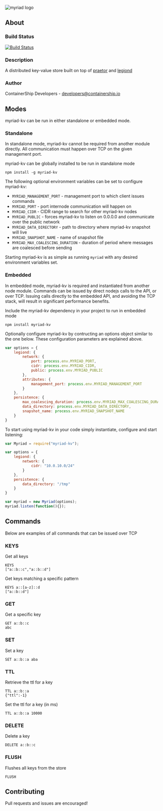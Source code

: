 ![myriad logo](http://content.containership.io/hubfs/myriad-horizontal.svg)

## About

### Build Status
[![Build Status](https://drone.containership.io/api/badges/containership/myriad-kv/status.svg)](https://drone.containership.io/containership/myriad-kv)

### Description
A distributed key-value store built on top of [praetor](https://github.com/containership/praetor) and [legiond](https://github.com/containership/legiond)

### Author
ContainerShip Developers - developers@containership.io

## Modes
myriad-kv can be run in either standalone or embedded mode.

### Standalone
In standalone mode, myriad-kv cannot be required from another module directly. All communication must happen over TCP on the given management port.

myriad-kv can be globally installed to be run in standalone mode
```
npm install -g myriad-kv
```

The following optional environment variables can be set to configure myriad-kv:

* `MYRIAD_MANAGEMENT_PORT` - management port to which client issues commands
* `MYRIAD_PORT` - port internode communication will happen on
* `MYRIAD_CIDR` - CIDR range to search for other myriad-kv nodes
* `MYRIAD_PUBLIC` - forces myriad-kv to listen on 0.0.0.0 and communicate over the public network
* `MYRIAD_DATA_DIRECTORY` - path to directory where myriad-kv snapshot will live
* `MYRIAD_SNAPSHOT_NAME` - name of snapshot file
* `MYRIAD_MAX_COALESCING_DURATION` - duration of period where messages are coalesced before sending

Starting myriad-kv is as simple as running `myriad` with any desired environment variables set.

### Embedded
In embedded mode, myriad-kv is required and instantiated from another node module. Commands can be issued by direct nodejs calls to the API, or over TCP. Issuing calls directly to the embedded API, and avoiding the TCP stack, will result in significant performance benefits.

Include the myriad-kv dependency in your project to run in embedded mode

```
npm install myriad-kv
```

Optionally configure myriad-kv by contructing an options object similar to the one below. These configuration parameters are explained above.

```javascript
var options = {
    legiond: {
        network: {
            port: process.env.MYRIAD_PORT,
            cidr: process.env.MYRIAD_CIDR,
            public: process.env.MYRIAD_PUBLIC
        },
        attributes: {
            management_port: process.env.MYRIAD_MANAGEMENT_PORT
        }
    },
    persistence: {
        max_coalescing_duration: process.env.MYRIAD_MAX_COALESCING_DURATION,
        data_directory: process.env.MYRIAD_DATA_DIRECTORY,
        snapshot_name: process.env.MYRIAD_SNAPSHOT_NAME
    }
}
```

To start using myriad-kv in your code simply instantiate, configure and start listening:

```javascript
var Myriad = require("myriad-kv");

var options = {
    legiond: {
        network: {
            cidr: "10.0.10.0/24"
        }
    },
    persistence: {
        data_directory: "/tmp"
    }
}

var myriad = new Myriad(options);
myriad.listen(function(){});
```

## Commands

Below are examples of all commands that can be issued over TCP

### KEYS

Get all keys
```
KEYS
["a::b::c","a::b::d"]
```

Get keys matching a specific pattern
```
KEYS a::[a-z]::d
["a::b::d"]
```

### GET

Get a specific key
```
GET a::b::c
abc
```

### SET

Set a key
```
SET a::b::a aba

```

### TTL

Retrieve the ttl for a key
```
TTL a::b::a
{"ttl":-1}
```

Set the ttl for a key (in ms)
```
TTL a::b::a 10000

```

### DELETE

Delete a key
```
DELETE a::b::c

```

### FLUSH

Flushes all keys from the store
```
FLUSH

```

## Contributing
Pull requests and issues are encouraged!
